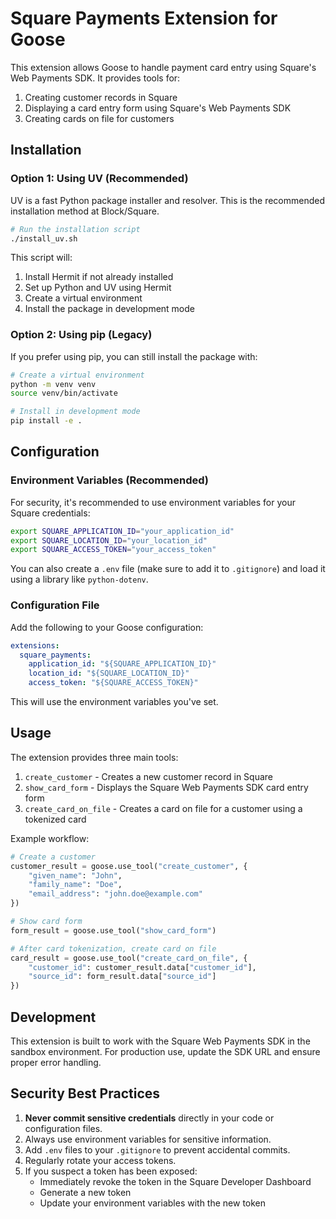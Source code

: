 # Square Payments Extension for Goose

This extension allows Goose to handle payment card entry using Square's Web Payments SDK. It provides tools for:

1. Creating customer records in Square
2. Displaying a card entry form using Square's Web Payments SDK
3. Creating cards on file for customers

## Installation

### Option 1: Using UV (Recommended)

UV is a fast Python package installer and resolver. This is the recommended installation method at Block/Square.

```bash
# Run the installation script
./install_uv.sh
```

This script will:
1. Install Hermit if not already installed
2. Set up Python and UV using Hermit
3. Create a virtual environment
4. Install the package in development mode

### Option 2: Using pip (Legacy)

If you prefer using pip, you can still install the package with:

```bash
# Create a virtual environment
python -m venv venv
source venv/bin/activate

# Install in development mode
pip install -e .
```

## Configuration

### Environment Variables (Recommended)

For security, it's recommended to use environment variables for your Square credentials:

```bash
export SQUARE_APPLICATION_ID="your_application_id"
export SQUARE_LOCATION_ID="your_location_id"
export SQUARE_ACCESS_TOKEN="your_access_token"
```

You can also create a `.env` file (make sure to add it to `.gitignore`) and load it using a library like `python-dotenv`.

### Configuration File

Add the following to your Goose configuration:

```yaml
extensions:
  square_payments:
    application_id: "${SQUARE_APPLICATION_ID}"
    location_id: "${SQUARE_LOCATION_ID}"
    access_token: "${SQUARE_ACCESS_TOKEN}"
```

This will use the environment variables you've set.

## Usage

The extension provides three main tools:

1. `create_customer` - Creates a new customer record in Square
2. `show_card_form` - Displays the Square Web Payments SDK card entry form
3. `create_card_on_file` - Creates a card on file for a customer using a tokenized card

Example workflow:

```python
# Create a customer
customer_result = goose.use_tool("create_customer", {
    "given_name": "John",
    "family_name": "Doe",
    "email_address": "john.doe@example.com"
})

# Show card form
form_result = goose.use_tool("show_card_form")

# After card tokenization, create card on file
card_result = goose.use_tool("create_card_on_file", {
    "customer_id": customer_result.data["customer_id"],
    "source_id": form_result.data["source_id"]
})
```

## Development

This extension is built to work with the Square Web Payments SDK in the sandbox environment. For production use, update the SDK URL and ensure proper error handling.

## Security Best Practices

1. **Never commit sensitive credentials** directly in your code or configuration files.
2. Always use environment variables for sensitive information.
3. Add `.env` files to your `.gitignore` to prevent accidental commits.
4. Regularly rotate your access tokens.
5. If you suspect a token has been exposed:
   - Immediately revoke the token in the Square Developer Dashboard
   - Generate a new token
   - Update your environment variables with the new token